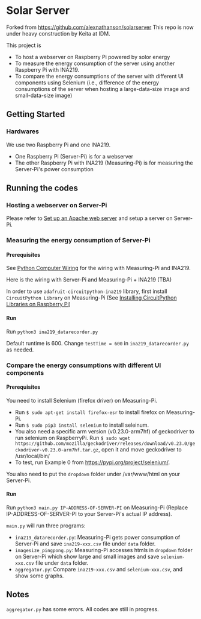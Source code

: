 # Solar Server
Forked from https://github.com/alexnathanson/solarserver
This repo is now under heavy construction by Keita at IDM.

This project is 
- To host a webserver on Raspberry Pi powered by solor energy
- To measure the energy consumption of the server using another Raspberry Pi with INA219.
- To compare the energy consumptions of the server with different UI components using Selenium (i.e., difference of the energy consumptions of the server when hosting a large-data-size image and small-data-size image)

## Getting Started
### Hardwares
We use two Raspberry Pi and one INA219.
- One Raspberry Pi (Server-Pi) is for a webserver
- The other Raspberry Pi with INA219 (Measuring-Pi) is for measuring the Server-Pi's power consumption

## Running the codes
### Hosting a webserver on Server-Pi
Please refer to [Set up an Apache web server](https://projects.raspberrypi.org/en/projects/lamp-web-server-with-wordpress/2) and setup a server on Server-Pi.

### Measuring the energy consumption of Server-Pi
#### Prerequisites
See [Python Computer Wiring](https://learn.adafruit.com/adafruit-ina219-current-sensor-breakout/python-circuitpython) for the wiring with Measuring-Pi and INA219.

Here is the wiring with Server-Pi and Measuring-Pi + INA219
(TBA)

In order to use `adafruit-circuitpython-ina219` library, first install `CircuitPython Library` on Measuring-Pi (See [Installing CircuitPython Libraries on Raspberry Pi](https://learn.adafruit.com/circuitpython-on-raspberrypi-linux/installing-circuitpython-on-raspberry-pi))

#### Run
Run `python3 ina219_datarecorder.py`

Default runtime is 600. Change `testTime = 600` in `ina219_datarecorder.py` as needed.

### Compare the energy consumptions with different UI components
#### Prerequisites
You need to install Selenium (firefox driver) on Measuring-Pi.
- Run `$ sudo apt-get install firefox-esr` to install firefox on Measuring-Pi.
- Run `$ sudo pip3 install selenium` to install seleinum.
- You also need a specific arm version (v0.23.0-arm7hf) of geckodriver to run selenium on RaspberryPi. Run `$ sudo wget https://github.com/mozilla/geckodriver/releases/download/v0.23.0/geckodriver-v0.23.0-arm7hf.tar.gz`, open it and move geckodriver to /usr/local/bin/
- To test, run Example 0 from https://pypi.org/project/selenium/.

You also need to put the `dropdown` folder under /var/www/html on your Server-Pi.

#### Run
Run `python3 main.py IP-ADDRESS-OF-SERVER-PI` on Measuring-Pi (Replace IP-ADDRESS-OF-SERVER-PI to your Server-Pi's actual IP address).

`main.py` will run three programs:
- `ina219_datarecorder.py`: Measuring-Pi gets power consumption of Server-Pi and save `ina219-xxx.csv` file under `data` folder.
- `imagesize_pingpong.py`: Measuring-Pi accesses htmls in `dropdown` folder on Server-Pi which show large and small images and save `selenium-xxx.csv` file under `data` folder.
- `aggregator.py`: Compare `ina219-xxx.csv` and `selenium-xxx.csv`, and show some graphs.

## Notes
`aggregator.py` has some errors. All codes are still in progress.